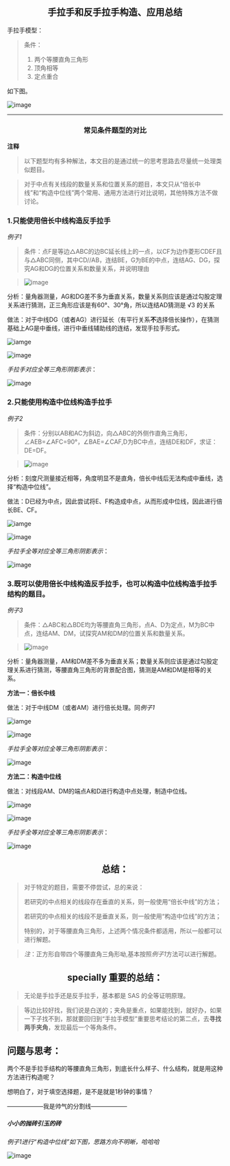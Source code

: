 ## <center>手拉手和反手拉手构造、应用总结</center>

手拉手模型：

> 条件：
> 1. 两个等腰直角三角形
> 2. 顶角相等
> 3. 定点重合

如下图。

![image](https://note.youdao.com/yws/public/resource/580804f5d1cf2331f3c9bb4b363a4d6d/xmlnote/D1CC628FC7FE40F18451773C8583FA76/21249)

------

### <center>常见条件题型的对比</center>

**注释**

> 以下题型均有多种解法，本文目的是通过统一的思考思路去尽量统一处理类似题目。

> 对于中点有关线段的数量关系和位置关系的题目，本文只从“倍长中线”和“构造中位线”两个常用、通用方法进行对比说明，其他特殊方法不做讨论。

### 1.只能使用倍长中线构造反手拉手

*例子1*

> 条件：点F是等边△ABC的边BC延长线上的一点，以CF为边作菱形CDEF且与△ABC同侧，其中CD//AB，连结BE，G为BE的中点，连结AG、DG，探究AG和DG的位置关系和数量关系，并说明理由

> ![image](https://note.youdao.com/yws/public/resource/580804f5d1cf2331f3c9bb4b363a4d6d/xmlnote/4AD9E21FCFF3413D888CE81E88EEBFE7/21239)

分析：量角器测量，AG和DG差不多为垂直关系，数量关系则应该是通过勾股定理关系进行猜测，正三角形应该是有60°、30°角，所以连结AD猜测是 √3 的关系

做法：对于中线DG（或者AG）进行延长（有平行关系**不**选择倍长操作），在猜测基础上AG是中垂线，进行中垂线辅助线的连结，发现手拉手形式。

![iamge](https://note.youdao.com/yws/public/resource/580804f5d1cf2331f3c9bb4b363a4d6d/xmlnote/0968A872008E460DA04A66C4311DA5B4/21237)

![image](https://note.youdao.com/yws/public/resource/580804f5d1cf2331f3c9bb4b363a4d6d/xmlnote/7FD15D7E25D94550B480C1F048946D53/21256)

*手拉手对应全等三角形阴影表示*：

![image](https://note.youdao.com/yws/public/resource/580804f5d1cf2331f3c9bb4b363a4d6d/xmlnote/2322DADE5D094629A28FC949B5D985AA/21234)

### 2.只能使用构造中位线构造手拉手

*例子2*

> 条件：分别以AB和AC为斜边，向△ABC的外侧作直角三角形，∠AEB=∠AFC=90°，∠BAE=∠CAF,D为BC中点，连结DE和DF，求证：DE=DF。

> ![image](https://note.youdao.com/yws/public/resource/580804f5d1cf2331f3c9bb4b363a4d6d/xmlnote/03206ADF8D8842B2B2A0F8FD49CC8841/21238)

分析：刻度尺测量接近相等，角度明显不是直角，倍长中线后无法构成中垂线，选择“构造中位线”。

做法：D已经为中点，因此尝试将E、F构造成中点，从而形成中位线，因此进行倍长BE、CF。

![iamge](https://note.youdao.com/yws/public/resource/580804f5d1cf2331f3c9bb4b363a4d6d/xmlnote/7E542CC0E9384A70BB61809F8AF0B670/21235)

![image](https://note.youdao.com/yws/public/resource/580804f5d1cf2331f3c9bb4b363a4d6d/xmlnote/2502F70C53824ED78E119DDFBB1DE76D/21258)

*手拉手全等对应全等三角形阴影表示*：

![image](https://note.youdao.com/yws/public/resource/580804f5d1cf2331f3c9bb4b363a4d6d/xmlnote/C7D7897D432C4FDBB485A81BE681DBE5/21236)

### 3.既可以使用倍长中线构造反手拉手，也可以构造中位线构造手拉手结构的题目。

*例子3*

> 条件：△ABC和△BDE均为等腰直角三角形，点A、D为定点，M为BC中点，连结AM、DM，试探究AM和DM的位置关系和数量关系。

> ![image](https://note.youdao.com/yws/public/resource/580804f5d1cf2331f3c9bb4b363a4d6d/xmlnote/20315624346646D39740F2B90DC74E49/21240)

分析：量角器测量，AM和DM差不多为垂直关系；数量关系则应该是通过勾股定理关系进行猜测，等腰直角三角形的背景配合图，猜测是AM和DM是相等的关系。

**方法一：倍长中线**

做法：对于中线DM（或者AM）进行倍长处理。同*例子1*

![iamge](https://note.youdao.com/yws/public/resource/580804f5d1cf2331f3c9bb4b363a4d6d/xmlnote/CA81E9EF7D564175862795B89C3ED407/21233)

![image](https://note.youdao.com/yws/public/resource/580804f5d1cf2331f3c9bb4b363a4d6d/xmlnote/11FB27F0DC5243A58A18EB3C636B541D/21280)

*手拉手全等对应全等三角形阴影表示*：

![image](https://note.youdao.com/yws/public/resource/580804f5d1cf2331f3c9bb4b363a4d6d/xmlnote/BB57FDD3630349849904356CD912E75B/21242)

**方法二：构造中位线**

做法：对线段AM、DM的端点A和D进行构造中点处理，制造中位线。

![image](https://note.youdao.com/yws/public/resource/580804f5d1cf2331f3c9bb4b363a4d6d/xmlnote/F5CD591C497C4833865A5241449F70B9/21245)

![image](https://note.youdao.com/yws/public/resource/580804f5d1cf2331f3c9bb4b363a4d6d/xmlnote/940F4DD183BC47AB9A8D148F4C90D358/21282)

*手拉手全等对应全等三角形阴影表示*：

![image](https://note.youdao.com/yws/public/resource/580804f5d1cf2331f3c9bb4b363a4d6d/xmlnote/1B6111726D94497186031C2CD46201D1/21247)

## <center>总结：</center>

> 对于特定的题目，需要不停尝试，总的来说：
> 
> 若研究的中点相关的线段存在垂直的关系，则一般使用“倍长中线”的方法；
> 
> 若研究的中点相关的线段不是垂直关系，则一般使用“构造中位线”的方法；
> 
> 特别的，对于等腰直角三角形，上述两个情况条件都适用，所以一般都可以进行解题。

> *注*：正方形自带四个等腰直角三角形呦,基本按照*例子1*方法可以进行解题。

## <center>specially 重要的总结：</center>
> 无论是手拉手还是反手拉手，基本都是 SAS 的全等证明原理。

> 等边比较好找，我们说是白送的；夹角是重点，如果能找到，就好办，如果一下子找不到，那就要回归到“手拉手模型”重要思考结论的第二点，去**寻找两手夹角**，发现最后一个等角条件。

## 问题与思考：

两个不是手拉手结构的等腰直角三角形，到底长什么样子、什么结构，就是用这种方法进行构造呢？

想明白了，对于填空选择题，是不是就是1秒钟的事情？

——————我是帅气的分割线——————

##### 小小的抛砖引玉的砖

*例子1进行“构造中位线”如下图，思路方向不明晰，哈哈哈*

![image](https://note.youdao.com/yws/public/resource/580804f5d1cf2331f3c9bb4b363a4d6d/xmlnote/0A43FA015DD74B1380C84001DB2DD6E6/21292)